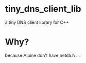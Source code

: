 # tiny_dns_client_lib
a tiny DNS client library for C++

# Why?
because Alpine don't have netdb.h ...
